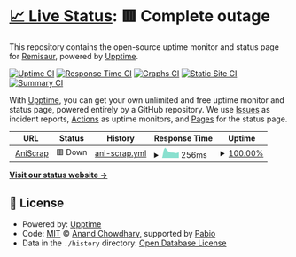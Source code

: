 # [📈 Live Status](https://remisaur.com): <!--live status--> **🟥 Complete outage**

This repository contains the open-source uptime monitor and status page for [Remisaur](https://remisaur.com), powered by [Upptime](https://github.com/upptime/upptime).

[![Uptime CI](https://github.com/Remisaur/upptime-monitor/workflows/Uptime%20CI/badge.svg)](https://github.com/Remisaur/upptime-monitor/actions?query=workflow%3A%22Uptime+CI%22)
[![Response Time CI](https://github.com/Remisaur/upptime-monitor/workflows/Response%20Time%20CI/badge.svg)](https://github.com/Remisaur/upptime-monitor/actions?query=workflow%3A%22Response+Time+CI%22)
[![Graphs CI](https://github.com/Remisaur/upptime-monitor/workflows/Graphs%20CI/badge.svg)](https://github.com/Remisaur/upptime-monitor/actions?query=workflow%3A%22Graphs+CI%22)
[![Static Site CI](https://github.com/Remisaur/upptime-monitor/workflows/Static%20Site%20CI/badge.svg)](https://github.com/Remisaur/upptime-monitor/actions?query=workflow%3A%22Static+Site+CI%22)
[![Summary CI](https://github.com/Remisaur/upptime-monitor/workflows/Summary%20CI/badge.svg)](https://github.com/Remisaur/upptime-monitor/actions?query=workflow%3A%22Summary+CI%22)

With [Upptime](https://upptime.js.org), you can get your own unlimited and free uptime monitor and status page, powered entirely by a GitHub repository. We use [Issues](https://github.com/Remisaur/upptime-monitor/issues) as incident reports, [Actions](https://github.com/Remisaur/upptime-monitor/actions) as uptime monitors, and [Pages](https://remisaur.com) for the status page.

<!--start: status pages-->
<!-- This summary is generated by Upptime (https://github.com/upptime/upptime) -->
<!-- Do not edit this manually, your changes will be overwritten -->
<!-- prettier-ignore -->
| URL | Status | History | Response Time | Uptime |
| --- | ------ | ------- | ------------- | ------ |
| <img alt="" src="https://icons.duckduckgo.com/ip3/academic-deirdre-remisaur-2cca1275.koyeb.app.ico" height="13"> [AniScrap](https://academic-deirdre-remisaur-2cca1275.koyeb.app/) | 🟥 Down | [ani-scrap.yml](https://github.com/Remisaur/upptime/commits/HEAD/history/ani-scrap.yml) | <details><summary><img alt="Response time graph" src="./graphs/ani-scrap/response-time-week.png" height="20"> 256ms</summary><br><a href="https://Remisaur.github.io/upptime-monitor/history/ani-scrap"><img alt="Response time 256" src="https://img.shields.io/endpoint?url=https%3A%2F%2Fraw.githubusercontent.com%2FRemisaur%2Fupptime%2FHEAD%2Fapi%2Fani-scrap%2Fresponse-time.json"></a><br><a href="https://Remisaur.github.io/upptime-monitor/history/ani-scrap"><img alt="24-hour response time 183" src="https://img.shields.io/endpoint?url=https%3A%2F%2Fraw.githubusercontent.com%2FRemisaur%2Fupptime%2FHEAD%2Fapi%2Fani-scrap%2Fresponse-time-day.json"></a><br><a href="https://Remisaur.github.io/upptime-monitor/history/ani-scrap"><img alt="7-day response time 256" src="https://img.shields.io/endpoint?url=https%3A%2F%2Fraw.githubusercontent.com%2FRemisaur%2Fupptime%2FHEAD%2Fapi%2Fani-scrap%2Fresponse-time-week.json"></a><br><a href="https://Remisaur.github.io/upptime-monitor/history/ani-scrap"><img alt="30-day response time 256" src="https://img.shields.io/endpoint?url=https%3A%2F%2Fraw.githubusercontent.com%2FRemisaur%2Fupptime%2FHEAD%2Fapi%2Fani-scrap%2Fresponse-time-month.json"></a><br><a href="https://Remisaur.github.io/upptime-monitor/history/ani-scrap"><img alt="1-year response time 256" src="https://img.shields.io/endpoint?url=https%3A%2F%2Fraw.githubusercontent.com%2FRemisaur%2Fupptime%2FHEAD%2Fapi%2Fani-scrap%2Fresponse-time-year.json"></a></details> | <details><summary><a href="https://Remisaur.github.io/upptime-monitor/history/ani-scrap">100.00%</a></summary><a href="https://Remisaur.github.io/upptime-monitor/history/ani-scrap"><img alt="All-time uptime 100.00%" src="https://img.shields.io/endpoint?url=https%3A%2F%2Fraw.githubusercontent.com%2FRemisaur%2Fupptime%2FHEAD%2Fapi%2Fani-scrap%2Fuptime.json"></a><br><a href="https://Remisaur.github.io/upptime-monitor/history/ani-scrap"><img alt="24-hour uptime 100.00%" src="https://img.shields.io/endpoint?url=https%3A%2F%2Fraw.githubusercontent.com%2FRemisaur%2Fupptime%2FHEAD%2Fapi%2Fani-scrap%2Fuptime-day.json"></a><br><a href="https://Remisaur.github.io/upptime-monitor/history/ani-scrap"><img alt="7-day uptime 100.00%" src="https://img.shields.io/endpoint?url=https%3A%2F%2Fraw.githubusercontent.com%2FRemisaur%2Fupptime%2FHEAD%2Fapi%2Fani-scrap%2Fuptime-week.json"></a><br><a href="https://Remisaur.github.io/upptime-monitor/history/ani-scrap"><img alt="30-day uptime 100.00%" src="https://img.shields.io/endpoint?url=https%3A%2F%2Fraw.githubusercontent.com%2FRemisaur%2Fupptime%2FHEAD%2Fapi%2Fani-scrap%2Fuptime-month.json"></a><br><a href="https://Remisaur.github.io/upptime-monitor/history/ani-scrap"><img alt="1-year uptime 100.00%" src="https://img.shields.io/endpoint?url=https%3A%2F%2Fraw.githubusercontent.com%2FRemisaur%2Fupptime%2FHEAD%2Fapi%2Fani-scrap%2Fuptime-year.json"></a></details>

<!--end: status pages-->

[**Visit our status website →**](https://remisaur.com)

## 📄 License

- Powered by: [Upptime](https://github.com/upptime/upptime)
- Code: [MIT](./LICENSE) © [Anand Chowdhary](https://anandchowdhary.com), supported by [Pabio](https://pabio.com)
- Data in the `./history` directory: [Open Database License](https://opendatacommons.org/licenses/odbl/1-0/)
